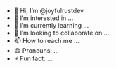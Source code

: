 - 👋 Hi, I’m @joyfulrustdev
- 👀 I’m interested in ...
- 🌱 I’m currently learning ...
- 💞️ I’m looking to collaborate on ...
- 📫 How to reach me ...
- 😄 Pronouns: ...
- ⚡ Fun fact: ...

<!---
joyfulrustdev/joyfulrustdev is a ✨ special ✨ repository because its `README.md` (this file) appears on your GitHub profile.
You can click the Preview link to take a look at your changes.
--->
